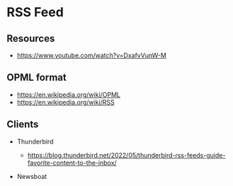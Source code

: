 # RSS Feed

## Resources
- <https://www.youtube.com/watch?v=DxafvVunW-M>






## OPML format

- <https://en.wikipedia.org/wiki/OPML>
- <https://en.wikipedia.org/wiki/RSS>





## Clients

- Thunderbird
	- <https://blog.thunderbird.net/2022/05/thunderbird-rss-feeds-guide-favorite-content-to-the-inbox/>

- Newsboat